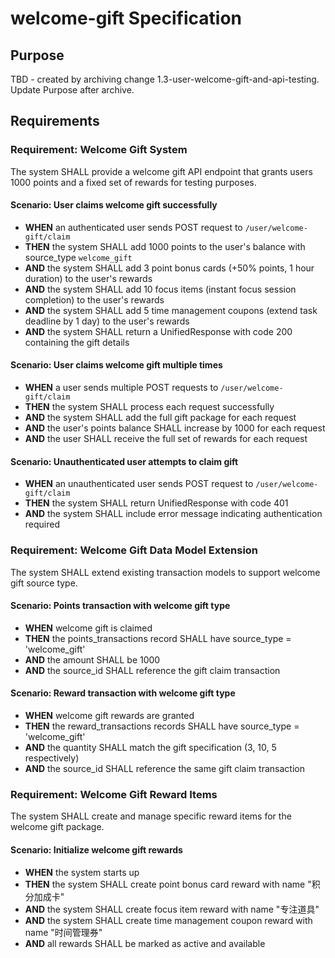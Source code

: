 # welcome-gift Specification

## Purpose
TBD - created by archiving change 1.3-user-welcome-gift-and-api-testing. Update Purpose after archive.
## Requirements
### Requirement: Welcome Gift System
The system SHALL provide a welcome gift API endpoint that grants users 1000 points and a fixed set of rewards for testing purposes.

#### Scenario: User claims welcome gift successfully
- **WHEN** an authenticated user sends POST request to `/user/welcome-gift/claim`
- **THEN** the system SHALL add 1000 points to the user's balance with source_type `welcome_gift`
- **AND** the system SHALL add 3 point bonus cards (+50% points, 1 hour duration) to the user's rewards
- **AND** the system SHALL add 10 focus items (instant focus session completion) to the user's rewards
- **AND** the system SHALL add 5 time management coupons (extend task deadline by 1 day) to the user's rewards
- **AND** the system SHALL return a UnifiedResponse with code 200 containing the gift details

#### Scenario: User claims welcome gift multiple times
- **WHEN** a user sends multiple POST requests to `/user/welcome-gift/claim`
- **THEN** the system SHALL process each request successfully
- **AND** the system SHALL add the full gift package for each request
- **AND** the user's points balance SHALL increase by 1000 for each request
- **AND** the user SHALL receive the full set of rewards for each request

#### Scenario: Unauthenticated user attempts to claim gift
- **WHEN** an unauthenticated user sends POST request to `/user/welcome-gift/claim`
- **THEN** the system SHALL return UnifiedResponse with code 401
- **AND** the system SHALL include error message indicating authentication required

### Requirement: Welcome Gift Data Model Extension
The system SHALL extend existing transaction models to support welcome gift source type.

#### Scenario: Points transaction with welcome gift type
- **WHEN** welcome gift is claimed
- **THEN** the points_transactions record SHALL have source_type = 'welcome_gift'
- **AND** the amount SHALL be 1000
- **AND** the source_id SHALL reference the gift claim transaction

#### Scenario: Reward transaction with welcome gift type
- **WHEN** welcome gift rewards are granted
- **THEN** the reward_transactions records SHALL have source_type = 'welcome_gift'
- **AND** the quantity SHALL match the gift specification (3, 10, 5 respectively)
- **AND** the source_id SHALL reference the same gift claim transaction

### Requirement: Welcome Gift Reward Items
The system SHALL create and manage specific reward items for the welcome gift package.

#### Scenario: Initialize welcome gift rewards
- **WHEN** the system starts up
- **THEN** the system SHALL create point bonus card reward with name "积分加成卡"
- **AND** the system SHALL create focus item reward with name "专注道具"
- **AND** the system SHALL create time management coupon reward with name "时间管理券"
- **AND** all rewards SHALL be marked as active and available

